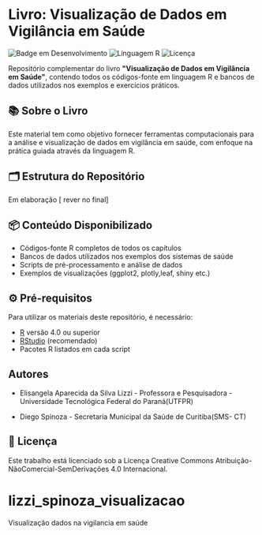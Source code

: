 
# Livro: Visualização de Dados em Vigilância em Saúde

![Badge em Desenvolvimento](https://img.shields.io/badge/Status-Em%20Desenvolvimento-yellow)
![Linguagem R](https://img.shields.io/badge/Linguagem-R-blue.svg)
![Licença](https://img.shields.io/badge/Licença-CC--BY--NC--ND%204.0-lightgrey)

Repositório complementar do livro **"Visualização de Dados em Vigilância em Saúde"**, contendo todos os códigos-fonte em linguagem R e bancos de dados utilizados nos exemplos e exercícios práticos.

## 📚 Sobre o Livro
Este material tem como objetivo fornecer ferramentas computacionais para a análise e visualização de dados em vigilância em saúde, com enfoque na prática guiada através da linguagem R.

## 🗂️ Estrutura do Repositório
Em elaboração [ rever no final]


## 📦 Conteúdo Disponibilizado
- Códigos-fonte R completos de todos os capítulos
- Bancos de dados utilizados nos exemplos  dos sistemas de saúde
- Scripts de pré-processamento e análise de dados
- Exemplos de visualizações (ggplot2, plotly,leaf, shiny etc.)

## ⚙️ Pré-requisitos
Para utilizar os materiais deste repositório, é necessário:
- [R](https://www.r-project.org/) versão 4.0 ou superior
- [RStudio](https://www.rstudio.com/) (recomendado)
- Pacotes R listados em cada script


## Autores
- Elisangela Aparecida da Silva Lizzi -
Professora e Pesquisadora -
Universidade Tecnológica Federal do Paraná(UTFPR)

- Diego Spinoza -
Secretaria Municipal da Saúde de Curitiba(SMS- CT)

## 📄 Licença
Este trabalho está licenciado sob a Licença Creative Commons Atribuição-NãoComercial-SemDerivações 4.0 Internacional.

# lizzi_spinoza_visualizacao
Visualização dados na vigilancia em saúde
